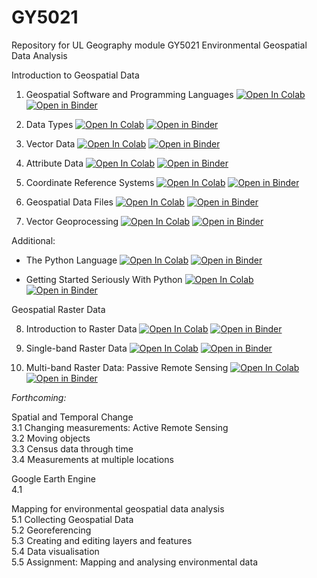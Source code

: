 # GY5021
Repository for UL Geography module GY5021 Environmental Geospatial Data Analysis

Introduction to Geospatial Data  

1. Geospatial Software and Programming Languages <a href="https://colab.research.google.com/github/bamacgabhann/GY5021/blob/2024/GY5021/1_Introduction_to_Geospatial_Data/GY5021_1_Geospatial_Software_and_Programming_Languages.ipynb" target="_parent"><img src="https://colab.research.google.com/assets/colab-badge.svg" alt="Open In Colab"/></a>     <a href="https://mybinder.org/v2/gh/bamacgabhann/GY5021/9a706c8973d5bde0e50593ecc94941b0426f24a6?urlpath=lab%2Ftree%2FGY5021%2F1_Introduction_to_Geospatial_Data%2FGY5021_1_Geospatial_Software_and_Programming_Languages.ipynb" target="_parent"><img src="https://mybinder.org/badge_logo.svg" alt="Open in Binder" /></a>

2. Data Types <a href="https://colab.research.google.com/github/bamacgabhann/GY5021/blob/2024/GY5021/1_Introduction_to_Geospatial_Data/GY5021_2_Data_Types.ipynb" target="_parent"><img src="https://colab.research.google.com/assets/colab-badge.svg" alt="Open In Colab"/></a>     <a href="https://mybinder.org/v2/gh/bamacgabhann/GY5021/9a706c8973d5bde0e50593ecc94941b0426f24a6?urlpath=lab%2Ftree%2FGY5021%2F1_Introduction_to_Geospatial_Data%2FGY5021_2_Data_Types.ipynb" target="_parent"><img src="https://mybinder.org/badge_logo.svg" alt="Open in Binder" /></a>

3. Vector Data <a href="https://colab.research.google.com/github/bamacgabhann/GY5021/blob/2024/GY5021/1_Introduction_to_Geospatial_Data/GY5021_3_Vector_Data.ipynb" target="_parent"><img src="https://colab.research.google.com/assets/colab-badge.svg" alt="Open In Colab"/></a>     <a href="https://mybinder.org/v2/gh/bamacgabhann/GY5021/9a706c8973d5bde0e50593ecc94941b0426f24a6?urlpath=lab%2Ftree%2FGY5021%2F1_Introduction_to_Geospatial_Data%2FGY5021_3_Vector_Data.ipynb" target="_parent"><img src="https://mybinder.org/badge_logo.svg" alt="Open in Binder" /></a>

4. Attribute Data <a href="https://colab.research.google.com/github/bamacgabhann/GY5021/blob/2024/GY5021/1_Introduction_to_Geospatial_Data/GY5021_4_Attribute_Data.ipynb" target="_parent"><img src="https://colab.research.google.com/assets/colab-badge.svg" alt="Open In Colab"/></a>     <a href="https://mybinder.org/v2/gh/bamacgabhann/GY5021/9a706c8973d5bde0e50593ecc94941b0426f24a6?urlpath=lab%2Ftree%2FGY5021%2F1_Introduction_to_Geospatial_Data%2FGY5021_4_Attribute_Data.ipynb" target="_parent"><img src="https://mybinder.org/badge_logo.svg" alt="Open in Binder" /></a>

5. Coordinate Reference Systems <a href="https://colab.research.google.com/github/bamacgabhann/GY5021/blob/2024/GY5021/1_Introduction_to_Geospatial_Data/GY5021_5_Coordinate_Reference_Systems.ipynb" target="_parent"><img src="https://colab.research.google.com/assets/colab-badge.svg" alt="Open In Colab"/></a>     <a href="https://mybinder.org/v2/gh/bamacgabhann/GY5021/9a706c8973d5bde0e50593ecc94941b0426f24a6?urlpath=lab%2Ftree%2FGY5021%2F1_Introduction_to_Geospatial_Data%2FGY5021_5_Coordinate_Reference_Systems.ipynb" target="_parent"><img src="https://mybinder.org/badge_logo.svg" alt="Open in Binder" /></a>

6. Geospatial Data Files <a href="https://colab.research.google.com/github/bamacgabhann/GY5021/blob/2024/GY5021/1_Introduction_to_Geospatial_Data/GY5021_6_Geospatial_Data_Files.ipynb" target="_parent"><img src="https://colab.research.google.com/assets/colab-badge.svg" alt="Open In Colab"/></a>     <a href="https://mybinder.org/v2/gh/bamacgabhann/GY5021/9a706c8973d5bde0e50593ecc94941b0426f24a6?urlpath=lab%2Ftree%2FGY5021%2F1_Introduction_to_Geospatial_Data%2FGY5021_6_Geospatial_Data_Files.ipynb" target="_parent"><img src="https://mybinder.org/badge_logo.svg" alt="Open in Binder" /></a>

7. Vector Geoprocessing <a href="https://colab.research.google.com/github/bamacgabhann/GY5021/blob/2024/GY5021/1_Introduction_to_Geospatial_Data/GY5021_7_Vector_Geoprocessing.ipynb" target="_parent"><img src="https://colab.research.google.com/assets/colab-badge.svg" alt="Open In Colab"/></a>     <a href="https://mybinder.org/v2/gh/bamacgabhann/GY5021/9a706c8973d5bde0e50593ecc94941b0426f24a6?urlpath=lab%2Ftree%2FGY5021%2F1_Introduction_to_Geospatial_Data%2FGY5021_7_Vector_Geoprocessing.ipynb" target="_parent"><img src="https://mybinder.org/badge_logo.svg" alt="Open in Binder" /></a>

Additional:

- The Python Language <a href="https://colab.research.google.com/github/bamacgabhann/GY5021/blob/2024/GY5021/1_Introduction_to_Geospatial_Data/GY5021_The_Python_Language.ipynb" target="_parent"><img src="https://colab.research.google.com/assets/colab-badge.svg" alt="Open In Colab"/></a>     <a href="https://mybinder.org/v2/gh/bamacgabhann/GY5021/9a706c8973d5bde0e50593ecc94941b0426f24a6?urlpath=lab%2Ftree%2FGY5021%2F1_Introduction_to_Geospatial_Data%2FGY5021_The_Python_Language.ipynb" target="_parent"><img src="https://mybinder.org/badge_logo.svg" alt="Open in Binder" /></a>

- Getting Started Seriously With Python <a href="https://colab.research.google.com/github/bamacgabhann/GY5021/blob/2024/GY5021/1_Introduction_to_Geospatial_Data/GY5021_Getting_Started_Seriously_With_Python.ipynb" target="_parent"><img src="https://colab.research.google.com/assets/colab-badge.svg" alt="Open In Colab"/></a>     <a href="https://mybinder.org/v2/gh/bamacgabhann/GY5021/9a706c8973d5bde0e50593ecc94941b0426f24a6?urlpath=lab%2Ftree%2FGY5021%2F1_Introduction_to_Geospatial_Data%2FGY5021_Getting_Started_Seriously_With_Python.ipynb" target="_parent"><img src="https://mybinder.org/badge_logo.svg" alt="Open in Binder" /></a>
  
    
Geospatial Raster Data  
  
  
8. Introduction to Raster Data <a href="https://colab.research.google.com/github/bamacgabhann/GY5021/blob/2024/GY5021/2_Raster_Geospatial_Data/GY5021_8_Introduction_To_Raster_Data.ipynb" target="_parent"><img src="https://colab.research.google.com/assets/colab-badge.svg" alt="Open In Colab"/></a>     <a href="https://mybinder.org/v2/gh/bamacgabhann/GY5021/9a706c8973d5bde0e50593ecc94941b0426f24a6?urlpath=lab%2Ftree%2FGY5021%2F2_Raster_Geospatial_Data%2FGY5021_8_Introduction_To_Raster_Data.ipynb" target="_parent"><img src="https://mybinder.org/badge_logo.svg" alt="Open in Binder" /></a>

9. Single-band Raster Data <a href="https://colab.research.google.com/github/bamacgabhann/GY5021/blob/2024/GY5021/2_Raster_Geospatial_Data/GY5021_9_Single-band_Raster_Data.ipynb" target="_parent"><img src="https://colab.research.google.com/assets/colab-badge.svg" alt="Open In Colab"/></a>     <a href="https://mybinder.org/v2/gh/bamacgabhann/GY5021/9a706c8973d5bde0e50593ecc94941b0426f24a6?urlpath=lab%2Ftree%2FGY5021%2F2_Raster_Geospatial_Data%2FGY5021_9_Single-band_Raster_Data.ipynb" target="_parent"><img src="https://mybinder.org/badge_logo.svg" alt="Open in Binder" /></a>

10. Multi-band Raster Data: Passive Remote Sensing <a href="https://colab.research.google.com/github/bamacgabhann/GY5021/blob/2024/GY5021/2_Raster_Geospatial_Data/GY5021_10_Multi-band_Raster_Data-Passive_Remote_Sensing.ipynb" target="_parent"><img src="https://colab.research.google.com/assets/colab-badge.svg" alt="Open In Colab"/></a>     <a href="https://mybinder.org/v2/gh/bamacgabhann/GY5021/9a706c8973d5bde0e50593ecc94941b0426f24a6?urlpath=lab%2Ftree%2FGY5021%2F2_Raster_Geospatial_Data%2FGY5021_10_Multi-band_Raster_Data-Passive_Remote_Sensing.ipynb" target="_parent"><img src="https://mybinder.org/badge_logo.svg" alt="Open in Binder" /></a>
 

*Forthcoming:*  
  
Spatial and Temporal Change  
3.1 Changing measurements: Active Remote Sensing   
3.2 Moving objects  
3.3 Census data through time  
3.4 Measurements at multiple locations  
  
Google Earth Engine  
4.1  
  
Mapping for environmental geospatial data analysis  
5.1 Collecting Geospatial Data  
5.2 Georeferencing  
5.3 Creating and editing layers and features  
5.4 Data visualisation  
5.5 Assignment: Mapping and analysing environmental data


